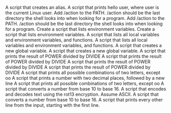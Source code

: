 A script that creates an alias.
A script that prints hello user, where user is the current Linux user.
Add /action to the PATH. /action should be the last directory the shell looks into when looking for a program.
Add /action to the PATH. /action should be the last directory the shell looks into when looking for a program.
Create a script that lists environment variables.
Create a script that lists environment variables.
A script that lists all local variables and environment variables, and functions.
A script that lists all local variables and environment variables, and functions.
A script that creates a new global variable.
A script that creates a new global variable.
A script that prints the result of POWER divided by DIVIDE
A script that prints the result of POWER divided by DIVIDE
A script that prints the result of POWER divided by DIVIDE
A script that prints the result of POWER divided by DIVIDE
A script that prints all possible combinations of two letters, except oo
A script that prints a number with two decimal places, followed by a new line
A script that prints all possible combinations of two letters, except oo
A script that converts a number from base 10 to base 16.
A script that encodes and decodes text using the rot13 encryption. Assume ASCII.
A script that converts a number from base 10 to base 16.
A script that prints every other line from the input, starting with the first line.

